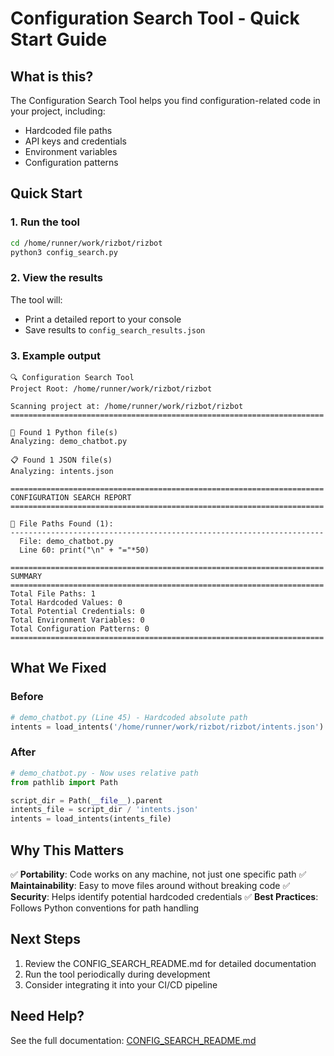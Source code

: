# Configuration Search Tool - Quick Start Guide

## What is this?

The Configuration Search Tool helps you find configuration-related code in your project, including:
- Hardcoded file paths
- API keys and credentials  
- Environment variables
- Configuration patterns

## Quick Start

### 1. Run the tool

```bash
cd /home/runner/work/rizbot/rizbot
python3 config_search.py
```

### 2. View the results

The tool will:
- Print a detailed report to your console
- Save results to `config_search_results.json`

### 3. Example output

```
🔍 Configuration Search Tool
Project Root: /home/runner/work/rizbot/rizbot

Scanning project at: /home/runner/work/rizbot/rizbot
======================================================================

📄 Found 1 Python file(s)
Analyzing: demo_chatbot.py

📋 Found 1 JSON file(s)
Analyzing: intents.json

======================================================================
CONFIGURATION SEARCH REPORT
======================================================================

📁 File Paths Found (1):
----------------------------------------------------------------------
  File: demo_chatbot.py
  Line 60: print("\n" + "="*50)

======================================================================
SUMMARY
======================================================================
Total File Paths: 1
Total Hardcoded Values: 0
Total Potential Credentials: 0
Total Environment Variables: 0
Total Configuration Patterns: 0
======================================================================
```

## What We Fixed

### Before
```python
# demo_chatbot.py (Line 45) - Hardcoded absolute path
intents = load_intents('/home/runner/work/rizbot/rizbot/intents.json')
```

### After
```python
# demo_chatbot.py - Now uses relative path
from pathlib import Path

script_dir = Path(__file__).parent
intents_file = script_dir / 'intents.json'
intents = load_intents(intents_file)
```

## Why This Matters

✅ **Portability**: Code works on any machine, not just one specific path
✅ **Maintainability**: Easy to move files around without breaking code
✅ **Security**: Helps identify potential hardcoded credentials
✅ **Best Practices**: Follows Python conventions for path handling

## Next Steps

1. Review the CONFIG_SEARCH_README.md for detailed documentation
2. Run the tool periodically during development
3. Consider integrating it into your CI/CD pipeline

## Need Help?

See the full documentation: [CONFIG_SEARCH_README.md](CONFIG_SEARCH_README.md)

